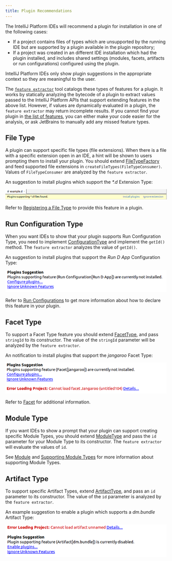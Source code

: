 ```yaml
---
title: Plugin Recommendations
---
```


The IntelliJ Platform IDEs will recommend a plugin for installation in one of the following cases:

 * If a project contains files of types which are unsupported by the running IDE but are supported by a plugin
   available in the plugin repository;
 * If a project was created in an different IDE installation which had the plugin installed, and includes shared
   settings (modules, facets, artifacts or run configurations) configured using the plugin.

IntelliJ Platform IDEs only show plugin suggestions in the appropriate context so they are meaningful to the user.

The [`feature extractor`](https://github.com/JetBrains/intellij-plugin-verifier/tree/master/intellij-feature-extractor/) tool 
catalogs these types of features for a plugin. It works by statically analyzing the bytecode of a plugin to extract values
passed to the IntelliJ Platform APIs that support extending features in the above list. 
However, if values are dynamically evaluated in a plugin, the `feature extractor` may return incomplete results. 
If you cannot find your plugin in [the list of features](https://plugins.jetbrains.com/feature/), you can either make your code 
easier for the analysis, or ask JetBrains to manually add any missed feature types.

## File Type

A plugin can support specific file types (file extensions). When there is a file with a specific extension open in an IDE, a hint will be shown to users prompting them to install your plugin.
You should extend [FileTypeFactory](https://github.com/JetBrains/intellij-community/blob/master/platform/platform-api/src/com/intellij/openapi/fileTypes/FileTypeFactory.java)
and feed supported file extensions in `createFileTypes(FileTypeConsumer)`. Values of `FileTypeConsumer` are analyzed by the `feature extractor`.

An suggestion to install plugins which support the _\*.d_ Extension Type:

![File Extensions Type of Feature](img/feature_extractor_extensions.png)

Refer to [Registering a File Type](/reference_guide/custom_language_support/registering_file_type.md) to provide this feature in a plugin.

## Run Configuration Type

When you want IDEs to show that your plugin supports Run Configuration Type, you need to implement 
[ConfigurationType](https://github.com/JetBrains/intellij-community/blob/master/platform/lang-api/src/com/intellij/execution/configurations/ConfigurationType.java) 
and implement the `getId()` method. The `feature extractor` analyzes the value of `getId()`.

An suggestion to install plugins that support the *Run D App* Configuration Type:

![Configuration Type of Feature](img/feature_extractor_configuration.png)

Refer to [Run Configurations](/basics/run_configurations.md) to get more information about how to declare this feature in your plugin.

## Facet Type

To support a Facet Type feature you should extend [FacetType](https://github.com/JetBrains/intellij-community/blob/master/platform/lang-api/src/com/intellij/facet/FacetType.java),
and pass `stringId` to its constructor. The value of the `stringId` parameter will be analyzed by the `feature extractor`.

An notification to install plugins that support the *jangaroo* Facet Type:

![Facet Type of Feature](img/feature_extractor_facet.png)

Refer to [Facet](/reference_guide/project_model/facet.md) for additional information.

## Module Type

If you want IDEs to show a prompt that your plugin can support creating specific Module Types, you should extend
[ModuleType](https://github.com/JetBrains/intellij-community/blob/master/platform/lang-api/src/com/intellij/openapi/module/ModuleType.java) 
and pass the `id` parameter for your Module Type to its constructor. The `feature extractor` will evaluate the values of `id`.

See [Module](/reference_guide/project_model/module.md) and [Supporting Module Types](/tutorials/project_wizard/module_types.md) 
for more information about supporting Module Types.


## Artifact Type

To support specific Artifact Types, extend [ArtifactType](https://github.com/JetBrains/intellij-community/blob/master/java/compiler/openapi/src/com/intellij/packaging/artifacts/ArtifactType.java), 
and pass an `id` parameter to its constructor. The value of the `id` parameter is analyzed by the `feature extractor`.

An example suggestion to enable a plugin which supports a *dm.bundle* Artifact Type:

![Artifact Type of Feature](img/feature_extractor_artifacts.png)

